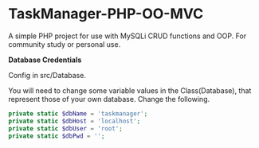 # TaskManager-PHP-OO-MVC

A simple PHP project for use with MySQLi CRUD functions and OOP. For community study or personal use.

**Database Credentials**

Config in src/Database.

You will need to change some variable values in the Class(Database), that represent those of your own database. Change the following.

```php
private static $dbName = 'taskmanager';
private static $dbHost = 'localhost';
private static $dbUser = 'root';
private static $dbPwd = '';
```
